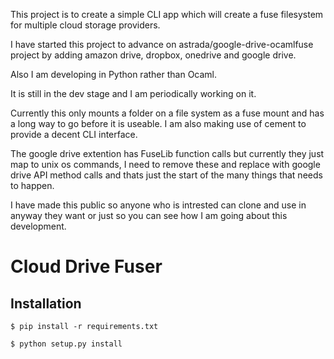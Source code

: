 This project is to create a simple CLI app which will create a fuse filesystem for multiple cloud storage providers.

I have started this project to advance on astrada/google-drive-ocamlfuse project by adding amazon drive, dropbox, onedrive and google drive.

Also I am developing in Python rather than Ocaml.

It is still in the dev stage and I am periodically working on it.

Currently this only mounts a folder on a file system as a fuse mount and has a long way to go before it is useable.
I am also making use of cement to provide a decent CLI interface.

The google drive extention has FuseLib function calls but currently they just map to unix os commands, I need to remove these and replace with google drive API method calls and thats just the start of the many things that needs to happen.

I have made this public so anyone who is intrested can clone and use in anyway they want or just so you can see how I am going about this development.

Cloud Drive Fuser
==============================================================================

Installation
------------

```
$ pip install -r requirements.txt

$ python setup.py install
```
